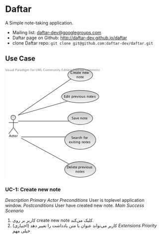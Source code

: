 Daftar
======

A Simple note-taking application.

* Mailing list: daftar-dev@googlegroups.com
* Daftar page on Github: http://daftar-dev.github.io/daftar
* clone Daftar repo: `git clone git@github.com:daftar-dev/daftar.git`

## Use Case
![UseCaseDiagram](usecase.png)

### UC-1: Create new note
*Description*
*Primary Actor*
*Preconditions*
User is toplevel application window.
*Postconditions*
User have created new note.
*Main Success Scenario*
1. کاربر بر روی create new note کلیک می‌کند.
2. کاربر می‌تواند عنوان یا متن یادداشت را تغییر دهد (اختیاری)
*Extensions*
*Priority*
خیلی مهم
